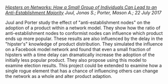 *[Hipsters on Networks: How a Small Group of Individuals Can Lead to an Anti-Establishment Majority](https://arxiv.org/pdf/1707.07187.pdf)
Juul, Jonas S.; Porter, Mason A.; 22 July 2017*

Juul and Porter study the effect of "anti-establishment nodes" on the adoption of a product within a network model. They show how the ratio of anti-establishment nodes to conformist nodes can influence which product ends up more popular. These results are also influenced by the delay in the "hipster's" knowledge of product distribution. They simulated the influence on a Facebook model network and found that even a small fraction of hipsters with a time delay can dramatically increase the adoption of the initially less popular product. They also propose using this model to examine election results. This project could be extended to examine how a single rogue element that has a chance of influencing others can change the network as a whole and alter product adaption.
